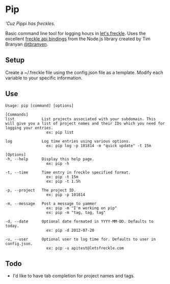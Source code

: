 # Pip
_'Cuz Pippi has freckles._

Basic command line tool for logging hours in [let's freckle](http://letsfreckle.com). Uses the excellent [freckle api bindings](https://github.com/tbranyen/nodefreckle) from the Node.js library created by Tim Branyan [@tbranyen](http://twitter.com/tbranyen).

## Setup
Create a ~/.freckle file using the config.json file as a template. Modify each variable to your specific information.

## Use
```
Usage: pip [command] [options]

[Commands]
list            List projects associated with your subdomain. This will give you a list of project names and their IDs which you need for logging your entries.
                  ex: pip list

log             Log time entries using various options.
                  ex: pip log -p 101814 -m "quick update" -t 15m

[Options]
-h, --help      Display this help page.
                  ex: pip -h

-t, --time      Time entry in freckle specified format.
                  ex: pip -t 15m
                  ex: pip -t 1.5h

-p, --project   The project ID.
                  ex: pip -p 101814

-m, --message   Post a message to yammer
                  ex: pip -m "I'm working on pip"
                  ex: pip -m "tag, tag, tag"

-d, --date      Optional date formated in YYYY-MM-DD. Defaults to today.
                  ex: pip -d 2012-07-20

-u, --user      Optional user to log time for. Defaults to user in config.json.
                  ex: pip -u apitest@letsfreckle.com
```

## Todo
* I'd like to have tab completion for project names and tags.

